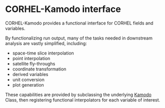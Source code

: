 # CORHEL-Kamodo interface

CORHEL-Kamodo provides a functional interface for CORHEL fields and variables.

By functionalizing run output, many of the tasks needed in downstream analysis are vastly simplified, including:

* space-time slice interpolation
* point interpolation
* satellite fly-throughs
* coordinate transformation
* derived variables
* unit conversion
* plot generation

These capabilities are provided by subclassing the underlying [Kamodo](https://github.com/asherp/kamodo) Class, then registering functional interpolators for each variable of interest.

